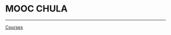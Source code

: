 # MOOC CHULA

---

[Courses](MOOC%20CHULA%202f4478d39f7e4c7489ff07f75064586f/Courses%2048080c58d5bd4ee4b5ed5569fd93289e.csv)
